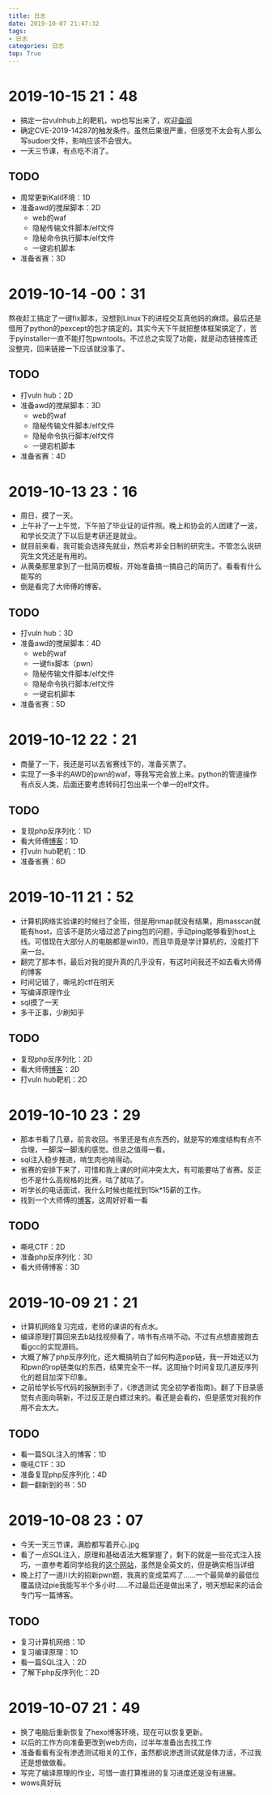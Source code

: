```yaml
---
title: 日志
date: 2019-10-07 21:47:32
tags:
- 日志
categories: 日志
top: True
---
```

# 2019-10-15 21：48

- 搞定一台vulnhub上的靶机，wp也写出来了，欢迎[查阅](https://www.sern.site/2019/10/15/vulnHub_HF2019/)
- 确定CVE-2019-14287的触发条件。虽然后果很严重，但感觉不太会有人那么写sudoer文件，影响应该不会很大。
- 一天三节课，有点吃不消了。

## TODO

- 周常更新Kali环境：1D
- 准备awd的搅屎脚本：2D
  - web的waf
  - 隐秘传输文件脚本/elf文件
  - 隐秘命令执行脚本/elf文件
  - 一键宕机脚本
- 准备省赛：3D
<!--more-->
# 2019-10-14 -00：31

熬夜赶工搞定了一键fix脚本，没想到Linux下的进程交互真他妈的麻烦。最后还是借用了python的pexcept的包才搞定的。其实今天下午就把整体框架搞定了，苦于pyinstaller一直不能打包pwntools。不过总之实现了功能，就是动态链接库还没整完，回来链接一下应该就没事了。

## TODO

- 打vuln hub：2D
- 准备awd的搅屎脚本：3D
  - web的waf
  - 隐秘传输文件脚本/elf文件
  - 隐秘命令执行脚本/elf文件
  - 一键宕机脚本
- 准备省赛：4D
<!--more-->
# 2019-10-13 23：16

- 周日，摸了一天。
- 上午补了一上午觉，下午拍了毕业证的证件照。晚上和协会的人团建了一波，和学长交流了下以后是考研还是就业。
- 就目前来看，我可能会选择先就业，然后考非全日制的研究生。不管怎么说研究生文凭还是有用的。
- 从黄桑那里拿到了一批简历模板，开始准备搞一搞自己的简历了。看看有什么能写的
- 倒是看完了大师傅的博客。

## TODO

- 打vuln hub：3D
- 准备awd的搅屎脚本：4D
  - web的waf
  - 一键fix脚本（pwn）
  - 隐秘传输文件脚本/elf文件
  - 隐秘命令执行脚本/elf文件
  - 一键宕机脚本
- 准备省赛：5D

<!--more-->

# 2019-10-12 22：21

- 商量了一下，我还是可以去省赛线下的，准备买票了。
- 实现了一多半的AWD的pwn的waf，等我写完会放上来。python的管道操作有点反人类，后面还要考虑转码打包出来一个单一的elf文件。

## TODO

- 复现php反序列化：1D
- 看大师傅[博客](https://evoa.me/)：1D
- 打vuln hub靶机：1D
- 准备省赛：6D

<!--more-->

# 2019-10-11 21：52

- 计算机网络实验课的时候扫了全班，但是用nmap就没有结果，用masscan就能有host，应该不是防火墙过滤了ping包的问题，手动ping能够看到host上线。可惜现在大部分人的电脑都是win10，而且毕竟是学计算机的，没能打下来一台。
- 翻完了那本书，最后对我的提升真的几乎没有，有这时间我还不如去看大师傅的博客
- 时间记错了，嘶吼的ctf在明天
- 写编译原理作业
- sql摸了一天
- 多干正事，少刷知乎

## TODO

- 复现php反序列化：2D
- 看大师傅[博客](https://evoa.me/)：2D
- 打vuln hub靶机：2D

<!--more-->

# 2019-10-10 23：29

- 那本书看了几章，前言收回。书里还是有点东西的，就是写的难度结构有点不合理，一脚深一脚浅的感觉。但总之值得一看。
- sql注入稳步推进，啃生肉也啃得动。
- 省赛的安排下来了，可惜和我上课的时间冲突太大，有可能要咕了省赛。反正也不是什么高规格的比赛，咕了就咕了。
- 听学长的电话面试，我什么时候也能找到15k*15薪的工作。
- 找到一个大师傅的[博客](https://evoa.me/)，这周好好看一看

## TODO

- 嘶吼CTF：2D
- 准备php反序列化：3D
- 看大师傅博客：3D
<!--more-->
# 2019-10-09 21：21

- 计算机网络复习完成，老师的课讲的有点水。
- 编译原理打算回来去b站找视频看了，啃书有点啃不动。不过有点想直接跑去看gcc的实现源码。
- 大概了解了php反序列化，还大概搞明白了如何构造pop链，我一开始还以为和pwn的rop链类似的东西，结果完全不一样。这周抽个时间复现几道反序列化的题目加深下印象。
- 之前给学长写代码的报酬到手了，《渗透测试 完全初学者指南》。翻了下目录感觉有点面向萌新，不过反正是白嫖过来的。看还是会看的，但是感觉对我的作用不会太大。

## TODO

- 看一篇SQL注入的博客：1D
- 嘶吼CTF：3D
- 准备复现php反序列化：4D
- 翻一翻新到的书：5D
<!--more-->

# 2019-10-08 23：07

- 今天一天三节课，满脸都写着开心.jpg
- 看了一点SQL注入，原理和基础语法大概掌握了，剩下的就是一些花式注入技巧，一直参考着同学给我的[这个网站](http://securityidiots.com/Web-Pentest/SQL-Injection/basic-injection-single-line-or-death.html)，虽然是全英文的，但是确实相当详细
- 晚上打了一道川大的招新pwn题，我真的变成菜鸡了……一个最简单的最低位覆盖绕过pie我能写半个多小时……不过最后还是做出来了，明天想起来的话会专门写一篇博客。

## TODO

- 复习计算机网络：1D
- 复习编译原理：1D
- 看一篇SQL注入：2D
- 了解下php反序列化：2D

# 2019-10-07 21：49

- 换了电脑后重新恢复了hexo博客环境，现在可以恢复更新。
- 以后的工作方向准备更改到web方向，过半年准备出去找工作
- 准备看看有没有渗透测试相关的工作，虽然都说渗透测试就是体力活，不过我还是想做做看。
- 写完了编译原理的作业，可惜一直打算推进的复习进度还是没有进展。
- wows真好玩
